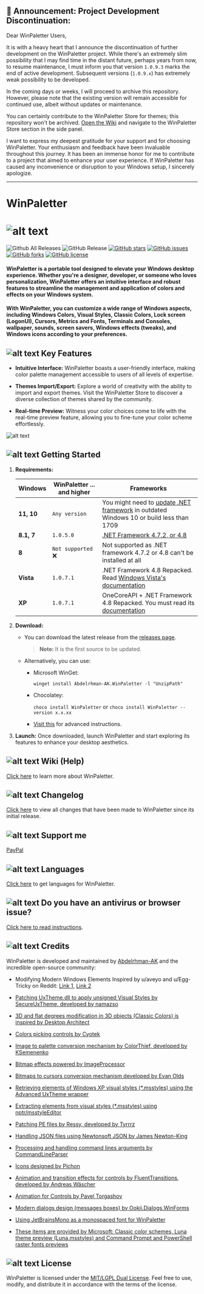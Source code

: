 ## 🛑 Announcement: Project Development Discontinuation:

Dear WinPaletter Users,

It is with a heavy heart that I announce the discontinuation of further development on the WinPaletter project. While there's an extremely slim possibility that I may find time in the distant future, perhaps years from now, to resume maintenance, I must inform you that version `1.0.9.3` marks the end of active development. Subsequent versions (`1.0.9.x`) has extremely weak possibility to be developed.

In the coming days or weeks, I will proceed to archive this repository. However, please note that the existing version will remain accessible for continued use, albeit without updates or maintenance.

You can certainly contribute to the WinPaletter Store for themes; this repository won't be archived. [Open the Wiki](https://github.com/Abdelrhman-AK/WinPaletter/wiki) and navigate to the WinPaletter Store section in the side panel.

I want to express my deepest gratitude for your support and for choosing WinPaletter. Your enthusiasm and feedback have been invaluable throughout this journey. It has been an immense honor for me to contribute to a project that aimed to enhance your user experience. If WinPaletter has caused any inconvenience or disruption to your Windows setup, I sincerely apologize.

---

# WinPaletter

# ![alt text](https://github.com/Abdelrhman-AK/WinPaletter/blob/master/Media/GithubBannerIntro.jpg?raw=true)

![Github All Releases](https://img.shields.io/github/downloads/Abdelrhman-AK/WinPaletter/total?color=0078D4&style=for-the-badge) ![GitHub Release](https://img.shields.io/github/v/release/Abdelrhman-AK/WinPaletter?color=05227A&style=for-the-badge) [![GitHub stars](https://img.shields.io/github/stars/Abdelrhman-AK/WinPaletter?color=F4870A&style=for-the-badge)](https://github.com/Abdelrhman-AK/WinPaletter/stargazers) [![GitHub issues](https://img.shields.io/github/issues/Abdelrhman-AK/WinPaletter?color=FF0000&style=for-the-badge)](https://github.com/Abdelrhman-AK/WinPaletter/issues) [![GitHub forks](https://img.shields.io/github/forks/Abdelrhman-AK/WinPaletter?color=00AF00&style=for-the-badge)](https://github.com/Abdelrhman-AK/WinPaletter/network) [![GitHub license](https://img.shields.io/github/license/Abdelrhman-AK/WinPaletter?color=FF0C4F&style=for-the-badge)](https://github.com/Abdelrhman-AK/WinPaletter/blob/master/License.md) 

#### WinPaletter is a portable tool designed to elevate your Windows desktop experience. Whether you're a designer, developer, or someone who loves personalization, WinPaletter offers an intuitive interface and robust features to streamline the management and application of colors and effects on your Windows system.

#### With WinPaletter, you can customize a wide range of Windows aspects, including Windows Colors, Visual Styles, Classic Colors, Lock screen (LogonUI), Cursors, Metrics and Fonts, Terminals and Consoles, wallpaper, sounds, screen savers, Windows effects (tweaks), and Windows icons according to your preferences.

## ![alt text](https://github.com/Abdelrhman-AK/WinPaletter/blob/master/Media/Mini-Icons/Features.png?raw=true) Key Features

- **Intuitive Interface:** WinPaletter boasts a user-friendly interface, making color palette management accessible to users of all levels of expertise.

- **Themes Import/Export:** Explore a world of creativity with the ability to import and export themes. Visit the WinPaletter Store to discover a diverse collection of themes shared by the community.

- **Real-time Preview:** Witness your color choices come to life with the real-time preview feature, allowing you to fine-tune your color scheme effortlessly.
  
![alt text](https://github.com/Abdelrhman-AK/WinPaletter/blob/master/Media/Preview.png?raw=true)

## ![alt text](https://github.com/Abdelrhman-AK/WinPaletter/blob/master/Media/Mini-Icons/GettingStarted.png?raw=true) Getting Started

1. **Requirements:**
   
   | Windows   | WinPaletter ... and higher | Frameworks                                                                                                                                                                                                  |
   | ------------------ | ------------------------------------------------ | ----------------------------------------------------------------------------------------------------------------------------------------------------------------------------------------------------------- |
   | **11, 10** | `Any version`                                    | You might need to [update .NET framework](https://dotnet.microsoft.com/en-us/download/dotnet-framework/net48) in outdated Windows 10 or build less than 1709                                                |
   | **8.1, 7** | `1.0.5.0`                                        | [.NET Framework 4.7.2, or 4.8](https://dotnet.microsoft.com/en-us/download/dotnet-framework/net48)                                                                                                          |
   | **8**      | `Not supported` :x:                              | Not supported as .NET framework 4.7.2 or 4.8 can't be installed at all                                                                                                                                      |
   | **Vista**  | `1.0.7.1`                                        | .NET Framework 4.8 Repacked. Read [Windows Vista's documentation](https://github.com/Abdelrhman-AK/WinPaletter/wiki/Getting-Windows-XP-and-Vista-ready-to-make-them-can-launch-WinPaletter#2-windows-vista) |
   | **XP**     | `1.0.7.1`                                        | OneCoreAPI + .NET Framework 4.8 Repacked. You must read its [documentation](https://github.com/Abdelrhman-AK/WinPaletter/wiki/Getting-Windows-XP-and-Vista-ready-to-make-them-can-launch-WinPaletter)       |

2. **Download:** 
   
   - You can download the latest release from the [releases page](https://github.com/Abdelrhman-AK/WinPaletter/releases).
     > **Note:** It is the first source to be updated.
   
   - Alternatively, you can use:
     
     - Microsoft WinGet: 
       
       `winget install Abdelrhman-AK.WinPaletter -l "UnzipPath"`
     
     - Chocolatey:
       
        `choco install WinPaletter` or `choco install WinPaletter --version x.x.xx`
     
     - [Visit this](https://github.com/Abdelrhman-AK/WinPaletter/wiki/Get-WinPaletter) for advanced instructions.

3. **Launch:** Once downloaded, launch WinPaletter and start exploring its features to enhance your desktop aesthetics.

## ![alt text](https://github.com/Abdelrhman-AK/WinPaletter/blob/master/Media/Mini-Icons/Help.png?raw=true) Wiki (Help)

[Click here](https://github.com/Abdelrhman-AK/WinPaletter/wiki) to learn more about WinPaletter.

## ![alt text](https://github.com/Abdelrhman-AK/WinPaletter/blob/master/Media/Mini-Icons/Help.png?raw=true) Changelog

[Click here](https://github.com/Abdelrhman-AK/WinPaletter/blob/master/CHANGELOG.md) to view all changes that have been made to WinPaletter since its initial release.

## ![alt text](https://github.com/Abdelrhman-AK/WinPaletter/blob/master/Media/Mini-Icons/PayPal.png?raw=true) Support me

[PayPal](https://www.paypal.me/AbdelrhmanAK)

## ![alt text](https://github.com/Abdelrhman-AK/WinPaletter/blob/master/Media/Mini-Icons/Languages.png?raw=true) Languages

[Click here](https://github.com/Abdelrhman-AK/WinPaletter/tree/master/Languages) to get languages for WinPaletter.

## ![alt text](https://github.com/Abdelrhman-AK/WinPaletter/blob/master/Media/Mini-Icons/Antivirus.png?raw=true) Do you have an antivirus or browser issue?

[Click here to read instructions](https://github.com/Abdelrhman-AK/WinPaletter/wiki/Antiviruses-or-browsers-download-issue).

## ![alt text](https://github.com/Abdelrhman-AK/WinPaletter/blob/master/Media/Mini-Icons/Credits.png?raw=true) Credits

WinPaletter is developed and maintained by [Abdelrhman-AK](https://github.com/Abdelrhman-AK) and the incredible open-source community:

- Modifying Modern Windows Elements Inspired by u/aveyo and u/Egg-Tricky on Reddit: [Link 1](https://www.reddit.com/r/Windows11/comments/sw15u0/dark_theme_did_you_notice_the_ugly_pale_accent), [Link 2](https://www.reddit.com/r/Windows11/comments/tkvet4/pitch_black_themereg_now_for_ctrlaltdel_as_well)

- [Patching UxTheme.dll to apply unsigned Visual Styles by SecureUxTheme, developed by namazso](https://github.com/namazso/SecureUxTheme)

- [3D and flat degrees modification in 3D objects (Classic Colors) is inspired by Desktop Architect](https://en.wikipedia.org/wiki/Desktop_Architect)

- [Colors picking controls by Cyotek](https://github.com/cyotek/Cyotek.Windows.Forms.ColorPicker)

- [Image to palette conversion mechanism by ColorThief, developed by KSemenenko](https://github.com/KSemenenko/ColorThief)

- [Bitmap effects powered by ImageProcessor](https://imageprocessor.org)

- [Bitmaps to cursors conversion mechanism developed by Evan Olds](https://github.com/evanolds/AnimCur)

- [Retrieving elements of Windows XP visual styles (*.msstyles) using the Advanced UxTheme wrapper](https://www.codeproject.com/Articles/18603/Advanced-UxTheme-wrapper)
  
- [Extracting elements from visual styles (*.msstyles) using nptr/msstyleEditor](https://github.com/nptr/msstyleEditor)

- [Patching PE files by Ressy, developed by Tyrrrz](https://github.com/Tyrrrz/Ressy)

- [Handling JSON files using Newtonsoft JSON by James Newton-King](https://github.com/JamesNK/Newtonsoft.Json)

- [Processing and handling command lines arguments by CommandLineParser](https://github.com/commandlineparser/commandline)

- [Icons designed by Pichon](https://icons8.com/app/windows)

- [Animation and transition effects for controls by FluentTransitions, developed by Andreas Wäscher](https://github.com/awaescher/FluentTransitions)

- [Animation for Controls by Pavel Torgashov](https://www.codeproject.com/Articles/548769/Animator-for-WinForms)

- [Modern dialogs design (messages boxes) by Ookii.Dialogs.WinForms](https://github.com/ookii-dialogs/ookii-dialogs-winforms)
  
- [Using JetBrainsMono as a monospaced font for WinPaletter](https://github.com/JetBrains/JetBrainsMono)

- [These items are provided by Microsoft: Classic color schemes, Luna theme preview (Luna.msstyles) and Command Prompt and PowerShell raster fonts previews](https://www.microsoft.com)

## ![alt text](https://github.com/Abdelrhman-AK/WinPaletter/blob/master/Media/Mini-Icons/License.png?raw=true) License

WinPaletter is licensed under the [MIT/LGPL Dual License](https://github.com/Abdelrhman-AK/WinPaletter/blob/master/License.md). Feel free to use, modify, and distribute it in accordance with the terms of the license.
